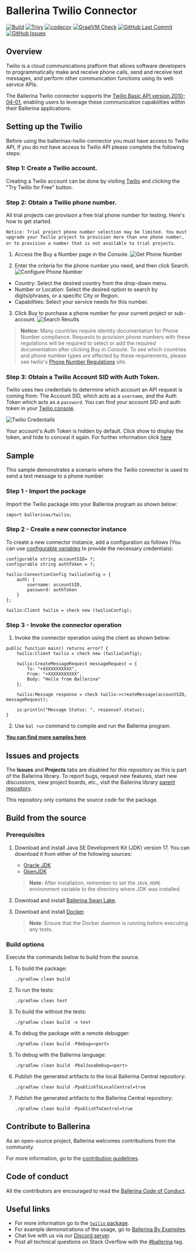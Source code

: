 # Ballerina Twilio Connector
 
[![Build](https://github.com/ballerina-platform/module-ballerinax-twilio/actions/workflows/ci.yml/badge.svg)](https://github.com/ballerina-platform/module-ballerinax-twilio/actions/workflows/ci.yml)
[![Trivy](https://github.com/ballerina-platform/module-ballerinax-twilio/actions/workflows/trivy-scan.yml/badge.svg)](https://github.com/ballerina-platform/module-ballerinax-twilio/actions/workflows/trivy-scan.yml)
[![codecov](https://codecov.io/gh/ballerina-platform/module-ballerinax-twilio/branch/master/graph/badge.svg)](https://codecov.io/gh/ballerina-platform/module-ballerinax-twilio)
[![GraalVM Check](https://github.com/ballerina-platform/module-ballerinax-twilio/actions/workflows/build-with-bal-test-native.yml/badge.svg)](https://github.com/ballerina-platform/module-ballerinax-twilio/actions/workflows/build-with-bal-test-native.yml)
[![GitHub Last Commit](https://img.shields.io/github/last-commit/ballerina-platform/module-ballerinax-twilio.svg)](https://github.com/ballerina-platform/module-ballerinax-twilio/commits/master)
[![GitHub Issues](https://img.shields.io/github/issues/ballerina-platform/ballerina-library/module/twilio.svg?label=Open%20Issues)](https://github.com/ballerina-platform/ballerina-library/labels/module/twilio)

## Overview

Twilio is a cloud communications platform that allows software developers to programmatically make and receive phone calls, send and receive text messages, and perform other communication functions using its web service APIs. 

The Ballerina Twilio connector supports the [Twilio Basic API version 2010-04-01](https://www.twilio.com/docs/all), enabling users to leverage these communication capabilities within their Ballerina applications.

## Setting up the Twilio
Before using the ballerinax-twilio connector you must have access to Twilio API, If you do not have access to Twilio API please complete the following steps:

### Step 1: Create a Twilio account.
Creating a Twilio account can be done by visiting [Twilio](https://www.twilio.com) and clicking the "Try Twilio for Free" button.

### Step 2: Obtain a Twilio phone number.

All trial projects can provision a free trial phone number for testing. Here's how to get started.

`Notice: Trial project phone number selection may be limited. You must upgrade your Twilio project to provision more than one phone number, or to provision a number that is not available to trial projects`.

1. Access the Buy a Number page in the Console.
![Get Phone Number](https://raw.githubusercontent.com/ballerina-platform/module-ballerinax-twilio/master/ballerina/resources/get-phone-number.png)

2. Enter the criteria for the phone number you need, and then click Search.
![Configure Phone Number](https://raw.githubusercontent.com/ballerina-platform/module-ballerinax-twilio/master/ballerina/resources/phone-number-config.png)

- Country: Select the desired country from the drop-down menu.
- Number or Location: Select the desired option to search by digits/phrases, or a specific City or Region.
- Capabilities: Select your service needs for this number. 

3. Click Buy to purchase a phone number for your current project or sub-account.
![Search Results](https://raw.githubusercontent.com/ballerina-platform/module-ballerinax-twilio/master/ballerina/resources/search-phone-number.png)
> **Notice:** Many countries require identity documentation for Phone Number compliance. Requests to provision phone numbers with these regulations will be required to select or add the required documentation after clicking Buy in Console. To see which countries and phone number types are affected by these requirements, please see twilio's [Phone Number Regulations](https://www.twilio.com/guidelines/regulatory) site.

### Step 3: Obtain a Twilio Account SID with Auth Token.
Twilio uses two credentials to determine which account an API request is coming from: The Account SID, which acts as a `username`, and the Auth Token which acts as a `password`. You can find your account SID and auth token in your [Twilio console](https://www.twilio.com/console).

![Twilio Credentails](https://raw.githubusercontent.com/ballerina-platform/module-ballerinax-twilio/master/ballerina/resources/get-credentails.png)

Your account's Auth Token is hidden by default. Click show to display the token, and hide to conceal it again. For further information click [here](https://support.twilio.com/hc/en-us/articles/223136027-Auth-Tokens-and-How-to-Change-Them)

## Sample

This sample demonstrates a scenario where the Twilio connector is used to send a text message to a phone number.

### Step 1 - Import the package

Import the Twilio package into your Ballerina program as shown below:

```ballerina
import ballerinax/twilio;
```

### Step 2 - Create a new connector instance

To create a new connector instance, add a configuration as follows (You can use [configurable variables](https://ballerina.io/learn/by-example/configurable.html) to provide the necessary credentials):

```ballerina
configurable string accountSID= ?;
configurable string authToken = ?;

twilio:ConnectionConfig twilioConfig = {
    auth: {
        username: accountSID,
        password: authToken
    }
};

twilio:Client twilio = check new (twilioConfig);
```

### Step 3 - Invoke the connector operation

1. Invoke the connector operation using the client as shown below:

```ballerina
public function main() returns error? {
    twilio:Client twilio = check new (twilioConfig);

    twilio:CreateMessageRequest messageRequest = {
        To: "+XXXXXXXXXXX",
        From: "+XXXXXXXXXXX",
        Body: "Hello from Ballerina"
    };

    twilio:Message response = check twilio->createMessage(accountSID, messageRequest);
    
    io:println("Message Status: ", response?.status);
}
```

2. Use `bal run` command to compile and run the Ballerina program.

**[You can find more samples here](https://github.com/ballerina-platform/module-ballerinax-twilio/tree/master/examples)**

## Issues and projects 

The **Issues** and **Projects** tabs are disabled for this repository as this is part of the Ballerina library. To report bugs, request new features, start new discussions, view project boards, etc., visit the Ballerina library [parent repository](https://github.com/ballerina-platform/ballerina-library). 

This repository only contains the source code for the package.
 
## Build from the source

### Prerequisites

1. Download and install Java SE Development Kit (JDK) version 17. You can download it from either of the following sources:

   * [Oracle JDK](https://www.oracle.com/java/technologies/downloads/)
   * [OpenJDK](https://adoptium.net/)

    > **Note:** After installation, remember to set the `JAVA_HOME` environment variable to the directory where JDK was installed.

2. Download and install [Ballerina Swan Lake](https://ballerina.io/).

3. Download and install [Docker](https://www.docker.com/get-started).

    > **Note**: Ensure that the Docker daemon is running before executing any tests.

### Build options

Execute the commands below to build from the source.

1. To build the package:
   ```
   ./gradlew clean build
   ```

2. To run the tests:
   ```
   ./gradlew clean test
   ```

3. To build the without the tests:
   ```
   ./gradlew clean build -x test
   ```

5. To debug the package with a remote debugger:
   ```
   ./gradlew clean build -Pdebug=<port>
   ```

6. To debug with the Ballerina language:
   ```
   ./gradlew clean build -PbalJavaDebug=<port>
   ```

7. Publish the generated artifacts to the local Ballerina Central repository:
    ```
    ./gradlew clean build -PpublishToLocalCentral=true
    ```

8. Publish the generated artifacts to the Ballerina Central repository:
   ```
   ./gradlew clean build -PpublishToCentral=true
   ```

## Contribute to Ballerina

As an open-source project, Ballerina welcomes contributions from the community.

For more information, go to the [contribution guidelines](https://github.com/ballerina-platform/ballerina-lang/blob/master/CONTRIBUTING.md).

## Code of conduct

All the contributors are encouraged to read the [Ballerina Code of Conduct](https://ballerina.io/code-of-conduct).

## Useful links

* For more information go to the [`twilio` package](https://central.ballerina.io/ballerinax/twilio/latest).
* For example demonstrations of the usage, go to [Ballerina By Examples](https://ballerina.io/learn/by-example/).
* Chat live with us via our [Discord server](https://discord.gg/ballerinalang).
* Post all technical questions on Stack Overflow with the [#ballerina](https://stackoverflow.com/questions/tagged/ballerina) tag.